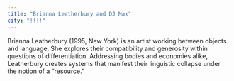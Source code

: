 ```yaml
---
title: "Brianna Leatherbury and DJ Max"
city: "!!!!"
---
```


Brianna Leatherbury (1995, New York) is an artist working between objects and language. She explores their compatibility and generosity within questions of differentiation. Addressing bodies and economies alike, Leatherbury creates systems that manifest their linguistic collapse under the notion of a “resource.”
